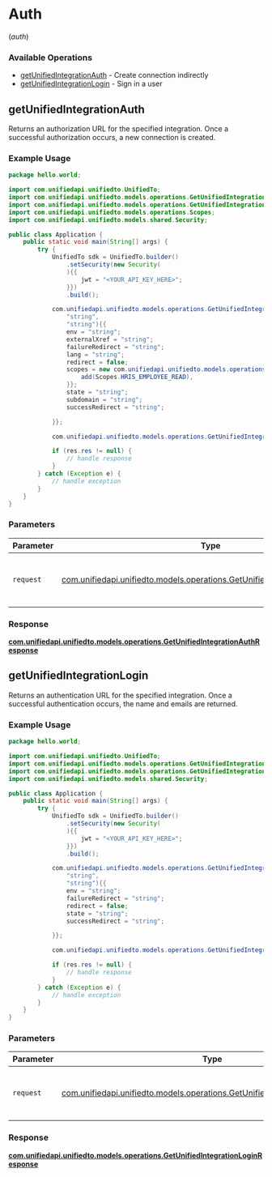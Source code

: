 # Auth
(*auth*)

### Available Operations

* [getUnifiedIntegrationAuth](#getunifiedintegrationauth) - Create connection indirectly
* [getUnifiedIntegrationLogin](#getunifiedintegrationlogin) - Sign in a user

## getUnifiedIntegrationAuth

Returns an authorization URL for the specified integration.  Once a successful authorization occurs, a new connection is created.

### Example Usage

```java
package hello.world;

import com.unifiedapi.unifiedto.UnifiedTo;
import com.unifiedapi.unifiedto.models.operations.GetUnifiedIntegrationAuthRequest;
import com.unifiedapi.unifiedto.models.operations.GetUnifiedIntegrationAuthResponse;
import com.unifiedapi.unifiedto.models.operations.Scopes;
import com.unifiedapi.unifiedto.models.shared.Security;

public class Application {
    public static void main(String[] args) {
        try {
            UnifiedTo sdk = UnifiedTo.builder()
                .setSecurity(new Security(
                ){{
                    jwt = "<YOUR_API_KEY_HERE>";
                }})
                .build();

            com.unifiedapi.unifiedto.models.operations.GetUnifiedIntegrationAuthRequest req = new GetUnifiedIntegrationAuthRequest(
                "string",
                "string"){{
                env = "string";
                externalXref = "string";
                failureRedirect = "string";
                lang = "string";
                redirect = false;
                scopes = new com.unifiedapi.unifiedto.models.operations.Scopes[]{{
                    add(Scopes.HRIS_EMPLOYEE_READ),
                }};
                state = "string";
                subdomain = "string";
                successRedirect = "string";

            }};

            com.unifiedapi.unifiedto.models.operations.GetUnifiedIntegrationAuthResponse res = sdk.auth.getUnifiedIntegrationAuth(req);

            if (res.res != null) {
                // handle response
            }
        } catch (Exception e) {
            // handle exception
        }
    }
}
```

### Parameters

| Parameter                                                                                                                                  | Type                                                                                                                                       | Required                                                                                                                                   | Description                                                                                                                                |
| ------------------------------------------------------------------------------------------------------------------------------------------ | ------------------------------------------------------------------------------------------------------------------------------------------ | ------------------------------------------------------------------------------------------------------------------------------------------ | ------------------------------------------------------------------------------------------------------------------------------------------ |
| `request`                                                                                                                                  | [com.unifiedapi.unifiedto.models.operations.GetUnifiedIntegrationAuthRequest](../../models/operations/GetUnifiedIntegrationAuthRequest.md) | :heavy_check_mark:                                                                                                                         | The request object to use for the request.                                                                                                 |


### Response

**[com.unifiedapi.unifiedto.models.operations.GetUnifiedIntegrationAuthResponse](../../models/operations/GetUnifiedIntegrationAuthResponse.md)**


## getUnifiedIntegrationLogin

Returns an authentication URL for the specified integration.  Once a successful authentication occurs, the name and emails are returned.

### Example Usage

```java
package hello.world;

import com.unifiedapi.unifiedto.UnifiedTo;
import com.unifiedapi.unifiedto.models.operations.GetUnifiedIntegrationLoginRequest;
import com.unifiedapi.unifiedto.models.operations.GetUnifiedIntegrationLoginResponse;
import com.unifiedapi.unifiedto.models.shared.Security;

public class Application {
    public static void main(String[] args) {
        try {
            UnifiedTo sdk = UnifiedTo.builder()
                .setSecurity(new Security(
                ){{
                    jwt = "<YOUR_API_KEY_HERE>";
                }})
                .build();

            com.unifiedapi.unifiedto.models.operations.GetUnifiedIntegrationLoginRequest req = new GetUnifiedIntegrationLoginRequest(
                "string",
                "string"){{
                env = "string";
                failureRedirect = "string";
                redirect = false;
                state = "string";
                successRedirect = "string";

            }};

            com.unifiedapi.unifiedto.models.operations.GetUnifiedIntegrationLoginResponse res = sdk.auth.getUnifiedIntegrationLogin(req);

            if (res.res != null) {
                // handle response
            }
        } catch (Exception e) {
            // handle exception
        }
    }
}
```

### Parameters

| Parameter                                                                                                                                    | Type                                                                                                                                         | Required                                                                                                                                     | Description                                                                                                                                  |
| -------------------------------------------------------------------------------------------------------------------------------------------- | -------------------------------------------------------------------------------------------------------------------------------------------- | -------------------------------------------------------------------------------------------------------------------------------------------- | -------------------------------------------------------------------------------------------------------------------------------------------- |
| `request`                                                                                                                                    | [com.unifiedapi.unifiedto.models.operations.GetUnifiedIntegrationLoginRequest](../../models/operations/GetUnifiedIntegrationLoginRequest.md) | :heavy_check_mark:                                                                                                                           | The request object to use for the request.                                                                                                   |


### Response

**[com.unifiedapi.unifiedto.models.operations.GetUnifiedIntegrationLoginResponse](../../models/operations/GetUnifiedIntegrationLoginResponse.md)**

